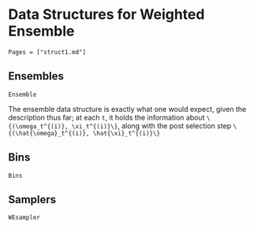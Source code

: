 # Data Structures for Weighted Ensemble

```@contents
Pages = ["struct1.md"]
```

## Ensembles
```@docs
Ensemble
```

The ensemble data structure is exactly what one would expect, given the
description thus far; at each ``t``, it holds the information about ``\{(\omega_t^{(i)}, \xi_t^{(i)}\}``, along with the post selection step ``\{(\hat{\omega}_t^{(i)}, \hat{\xi}_t^{(i)}\}``

## Bins
```@docs
Bins
```

## Samplers
```@docs
WEsampler
```

